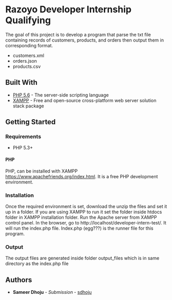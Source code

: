 # Razoyo Developer Internship Qualifying

The goal of this project is to develop a program that parse the txt file containing records of customers, products, and orders then output them in corresponding format.
*  customers.xml
*  orders.json
*  products.csv

## Built With

* [PHP 5.6](http://www.php.net/) - The server-side scripting language 
* [XAMPP](https://www.apachefriends.org/index.html) - Free and open-source cross-platform web server solution stack package 

## Getting Started

### Requirements
   -	PHP 5.3+ 
#### PHP 
PHP, can be installed with XAMPP https://www.apachefriends.org/index.html.  It is a free PHP development environment.

### Installation
Once the required environment is set, download the unzip the files and set it up in a folder. 
If you are using XAMPP to run it set the folder inside htdocs folder in XAMPP installation folder. Run the Apache server from XAMPP control panel.
In the browser, go to http://localhost/developer-intern-test/. It will run the index.php file. Index.php (egg???) is the runner file for this program.

### Output
The output files are generated inside folder output_files which is in same directory as the index.php file 

## Authors

* **Sameer Dhoju** - *Submission* - [sdhoju](https://github.com/sdhoju)

